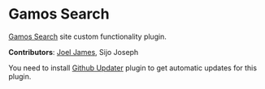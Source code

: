 # Gamos Search
[Gamos Search](http://gamos.in) site custom functionality plugin.

**Contributors**: [Joel James](https://duckdev.com), Sijo Joseph

You need to install [Github Updater](https://github.com/afragen/github-updater) plugin to get automatic updates for this plugin.
